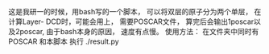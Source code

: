 这是我研一的时候，用bash写的一个脚本，
可以将双层的原子分为两个单层，
在计算Layer- DCD时，可能会用上，
需要POSCAR文件，
算完后会输出1poscar以及2poscar,
由于bash本身的原因，
速度有点慢。
使用方法： 在文件夹中同时有POSCAR 和本脚本
执行 ./result.py
